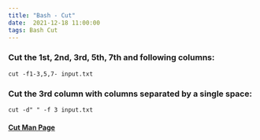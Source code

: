 ```yaml
---
title: "Bash - Cut"
date:  2021-12-18 11:00:00
tags: Bash Cut
---
```



### Cut the 1st, 2nd, 3rd, 5th, 7th and following columns:

```
cut -f1-3,5,7- input.txt
```

### Cut the 3rd column with columns separated by a single space:

```
cut -d" " -f 3 input.txt
```

#### [Cut Man Page](https://www.man7.org/linux/man-pages/man1/cut.1.html)